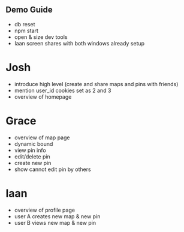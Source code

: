## Demo Guide

- db reset
- npm start
- open & size dev tools
- Iaan screen shares with both windows already setup

# Josh
- introduce high level (create and share maps and pins with friends)
- mention user_id cookies set as 2 and 3
- overview of homepage

# Grace
- overview of map page
- dynamic bound
- view pin info
- edit/delete pin
- create new pin
- show cannot edit pin by others

# Iaan
- overview of profile page
- user A creates new map & new pin
- user B views new map & new pin







